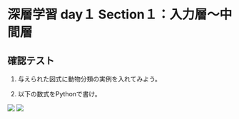 # 深層学習 day１ Section１：入力層～中間層

## 確認テスト

1. 与えられた図式に動物分類の実例を入れてみよう。


2. 以下の数式をPythonで書け。


 <img src="https://latex.codecogs.com/svg.latex?u=w_1x_1+w_2x_2+w_3x_3+w_4x_4+b" />

 <img src="https://latex.codecogs.com/svg.latex?={\mathbf{W}{\mathbf{x}+b" />
 

